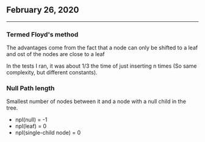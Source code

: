 ## February 26, 2020

---

### Termed Floyd's method

The advantages come from the fact that a node can only be shifted to a leaf and ost of the nodes are close to a leaf

In the tests I ran, it was about 1/3 the time of just inserting n times (So same complexity, but different constants).


### Null Path length

Smallest number of nodes between it and a node with a null child in the tree.


- npl(null) = -1
- npl(leaf) = 0
- npl(single-child node) = 0

